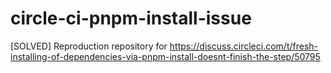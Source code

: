 # circle-ci-pnpm-install-issue

[SOLVED] Reproduction repository for https://discuss.circleci.com/t/fresh-installing-of-dependencies-via-pnpm-install-doesnt-finish-the-step/50795
